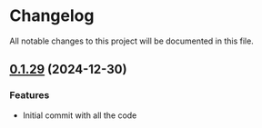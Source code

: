 # Changelog

All notable changes to this project will be documented in this file.

## [0.1.29]() (2024-12-30)
### Features
* Initial commit with all the code
